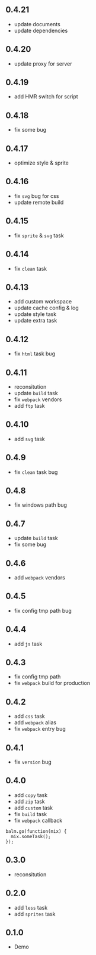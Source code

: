 ## 0.4.21

- update documents
- update dependencies

## 0.4.20

- update proxy for server

## 0.4.19

- add HMR switch for script

## 0.4.18

- fix some bug

## 0.4.17

- optimize style & sprite

## 0.4.16

- fix `svg` bug for css
- update remote build

## 0.4.15

- fix `sprite` & `svg` task

## 0.4.14

- fix `clean` task

## 0.4.13

- add custom workspace
- update cache config & log
- update style task
- update extra task

## 0.4.12

- fix `html` task bug

## 0.4.11

- reconsitution
- update `build` task
- fix `webpack` vendors
- add `ftp` task

## 0.4.10

- add `svg` task

## 0.4.9

- fix `clean` task bug

## 0.4.8

- fix windows path bug

## 0.4.7

- update `build` task
- fix some bug

## 0.4.6

- add `webpack` vendors

## 0.4.5

- fix config tmp path bug

## 0.4.4

- add `js` task

## 0.4.3

- fix config tmp path
- fix `webpack` build for production

## 0.4.2

- add `css` task
- add `webpack` alias
- fix `webpack` entry bug

## 0.4.1

- fix `version` bug

## 0.4.0

- add `copy` task
- add `zip` task
- add `custom` task
- fix `build` task
- fix `webpack` callback

```
balm.go(function(mix) {
  mix.someTask();
});
```

## 0.3.0

- reconsitution

## 0.2.0

- add `less` task
- add `sprites` task

## 0.1.0

- Demo

